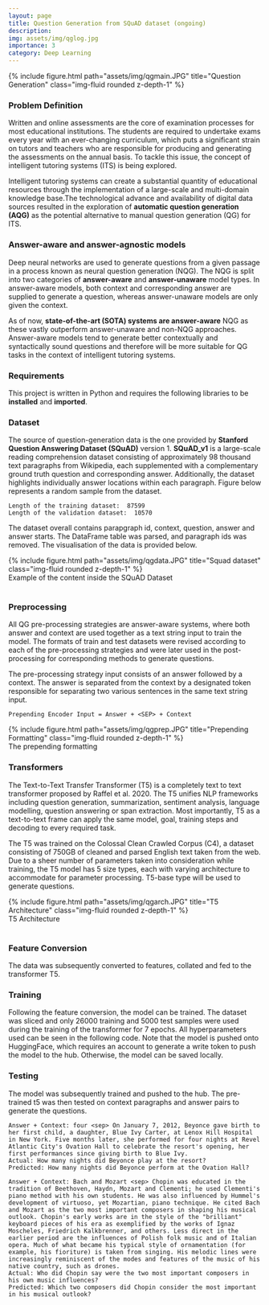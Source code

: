 ```yaml
---
layout: page
title: Question Generation from SQuAD dataset (ongoing)
description: 
img: assets/img/qglog.jpg
importance: 3
category: Deep Learning
---
```


<div class="row">
    <div class="col-md-6 offset-md-3">
        {% include figure.html path="assets/img/qgmain.JPG" title="Question Generation" class="img-fluid rounded z-depth-1" %}
    </div>
</div>

### **Problem Definition**

Written and online assessments are the core of examination processes for most educational institutions. The students are required to undertake exams every year with an ever-changing curriculum, which puts a significant strain on tutors and teachers who are responsible for producing and generating the assessments on the annual basis. To tackle this issue, the concept of intelligent tutoring systems (ITS) is being explored.

Intelligent tutoring systems can create a substantial quantity of educational resources through the implementation of a large-scale and multi-domain knowledge base.The technological advance and availability of digital data sources resulted in the exploration of **automatic question generation (AQG)** as the potential alternative to manual question generation (QG) for ITS.

### **Answer-aware and answer-agnostic models**
Deep neural networks are used to generate questions from a given passage in a process known as neural question generation (NQG). The NQG is split into two categories of **answer-aware** and **answer-unaware** model types. In answer-aware models, both context and corresponding answer are supplied to generate a question, whereas answer-unaware models are only given the context.

As of now, **state-of-the-art (SOTA) systems are answer-aware** NQG as these vastly outperform answer-unaware and non-NQG approaches. Answer-aware models tend to generate better contextually and syntactically sound questions and therefore will be more suitable for QG tasks in the context of intelligent tutoring systems.

### **Requirements**
This project is written in Python and requires the following libraries to be **installed** and **imported**. 

<script src="https://gist.github.com/mphamsy/c1b0a6abaa68ac2ccfe1ac13b10c7d22.js"></script>

### **Dataset**

The source of question-generation data is the one provided by **Stanford Question Answering Dataset (SQuAD)** version 1. **SQuAD_v1** is a large-scale reading comprehension dataset consisting of approximately 98 thousand text paragraphs from Wikipedia, each supplemented with a complementary ground truth question and corresponding answer. Additionally, the dataset highlights individually answer locations within each paragraph. Figure below represents a random sample from the dataset.

<script src="https://gist.github.com/mphamsy/7bb405b5b921933b76c5043e8d541a3a.js"></script>

```
Length of the training dataset:  87599
Length of the validation dataset:  10570
```

The dataset overall contains parapgraph id, context, question, answer and answer starts. The DataFrame table was parsed, and paragraph ids was removed. The visualisation of the data is provided below.

<script src="https://gist.github.com/mphamsy/5cb70ca046058d4a7300ed0779ab01e1.js"></script>

<div class="row">
    <div class="col-md-6 offset-md-3">
        {% include figure.html path="assets/img/qgdata.JPG" title="Squad dataset" class="img-fluid rounded z-depth-1" %}
    </div>
</div>
<div class="caption">
    Example of the content inside the SQuAD Dataset 
</div>
<br/>


### **Preprocessing**

All QG pre-processing strategies are answer-aware systems, where both answer and context are used together as a text string input to train the model. The formats of train and test datasets were revised according to each of the pre-processing strategies and were later used in the post-processing for corresponding methods to generate questions.

The pre-processing strategy input consists of an answer followed by a context. The answer is separated from the context by a designated <SEP> token responsible for separating two various sentences in the same text string input.
  
  ```
  Prepending Encoder Input = Answer + <SEP> + Context
  ```
<div class="row">
    <div class="col-md-6 offset-md-3">
        {% include figure.html path="assets/img/qgprep.JPG" title="Prepending Formatting" class="img-fluid rounded z-depth-1" %}
    </div>
</div>
<div class="caption">
    The prepending formatting
</div>
  
<script src="https://gist.github.com/mphamsy/836bbaa7e57f7b2d962662d5a9ddf41c.js"></script>

### **Transformers**
  
The Text-to-Text Transfer Transformer (T5) is a completely text to text transformer proposed by Raffel et al. 2020. The T5 unifies NLP frameworks including question generation, summarization, sentiment analysis, language modelling, question answering or span extraction. Most importantly, T5 as a text-to-text frame can apply the same model, goal, training steps and decoding to every required task.
  
The T5 was trained on the Colossal Clean Crawled Corpus (C4), a dataset consisting of 750GB of cleaned and parsed English text taken from the web. Due to a sheer number of parameters taken into consideration while training, the T5 model has 5 size types, each with varying architecture to accommodate for parameter processing. T5-base type will be used to generate questions.
  
<div class="row">
    <div class="col-md-6 offset-md-3">
        {% include figure.html path="assets/img/qgarch.JPG" title="T5 Architecture" class="img-fluid rounded z-depth-1" %}
    </div>
</div>
<div class="caption">
    T5 Architecture
</div>
<br/>

<script src="https://gist.github.com/mphamsy/21a38d49c08c6821c63ed1ff2fee10d3.js"></script>

### **Feature Conversion**

The data was subsequently converted to features, collated and fed to the transformer T5.    
    
<script src="https://gist.github.com/mphamsy/3430b3e551fd75e1fac1304bf2c1c58f.js"></script>

<script src="https://gist.github.com/mphamsy/dab0427464b17f196f9b2312cf227b96.js"></script>

### **Training**
  
Following the feature conversion, the model can be trained. The dataset was sliced and only 26000 training and 5000 test samples were used during the training of the transformer for 7 epochs. All hyperparameters used can be seen in the following code. Note that the model is pushed onto HuggingFace, which requires an account to generate a write token to push the model to the hub. Otherwise, the model can be saved locally.

<script src="https://gist.github.com/mphamsy/2434244d1229f2a0e07ade46e5aa8eff.js"></script>

### **Testing**
  
The model was subsequently trained and pushed to the hub. The pre-trained t5 was then tested on context paragraphs and answer pairs to generate the questions.
  
<script src="https://gist.github.com/mphamsy/fc5514c1a6f095f02460a3158220158c.js"></script>
    
```
Answer + Context: four <sep> On January 7, 2012, Beyonce gave birth to her first child, a daughter, Blue Ivy Carter, at Lenox Hill Hospital in New York. Five months later, she performed for four nights at Revel Atlantic City's Ovation Hall to celebrate the resort's opening, her first performances since giving birth to Blue Ivy.
Actual: How many nights did Beyonce play at the resort?
Predicted: How many nights did Beyonce perform at the Ovation Hall?

Answer + Context: Bach and Mozart <sep> Chopin was educated in the tradition of Beethoven, Haydn, Mozart and Clementi; he used Clementi's piano method with his own students. He was also influenced by Hummel's development of virtuoso, yet Mozartian, piano technique. He cited Bach and Mozart as the two most important composers in shaping his musical outlook. Chopin's early works are in the style of the "brilliant" keyboard pieces of his era as exemplified by the works of Ignaz Moscheles, Friedrich Kalkbrenner, and others. Less direct in the earlier period are the influences of Polish folk music and of Italian opera. Much of what became his typical style of ornamentation (for example, his fioriture) is taken from singing. His melodic lines were increasingly reminiscent of the modes and features of the music of his native country, such as drones.
Actual: Who did Chopin say were the two most important composers in his own music influences?
Predicted: Which two composers did Chopin consider the most important in his musical outlook?
```


